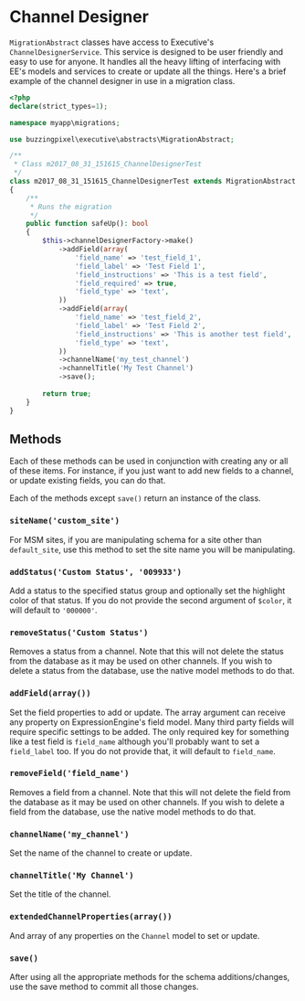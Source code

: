 # Channel Designer

`MigrationAbstract` classes have access to Executive's `ChannelDesignerService`. This service is designed to be user friendly and easy to use for anyone. It handles all the heavy lifting of interfacing with EE's models and services to create or update all the things. Here's a brief example of the channel designer in use in a migration class.

```php
<?php
declare(strict_types=1);

namespace myapp\migrations;

use buzzingpixel\executive\abstracts\MigrationAbstract;

/**
 * Class m2017_08_31_151615_ChannelDesignerTest
 */
class m2017_08_31_151615_ChannelDesignerTest extends MigrationAbstract
{
    /**
     * Runs the migration
     */
    public function safeUp(): bool
    {
        $this->channelDesignerFactory->make()
            ->addField(array(
                'field_name' => 'test_field_1',
                'field_label' => 'Test Field 1',
                'field_instructions' => 'This is a test field',
                'field_required' => true,
                'field_type' => 'text',
            ))
            ->addField(array(
                'field_name' => 'test_field_2',
                'field_label' => 'Test Field 2',
                'field_instructions' => 'This is another test field',
                'field_type' => 'text',
            ))
            ->channelName('my_test_channel')
            ->channelTitle('My Test Channel')
            ->save();
        
        return true;
    }
}
```

## Methods

Each of these methods can be used in conjunction with creating any or all of these items. For instance, if you just want to add new fields to a channel, or update existing fields, you can do that.

Each of the methods except `save()` return an instance of the class.

### `siteName('custom_site')`

For MSM sites, if you are manipulating schema for a site other than `default_site`, use this method to set the site name you will be manipulating.

### `addStatus('Custom Status', '009933')`

Add a status to the specified status group and optionally set the highlight color of that status. If you do not provide the second argument of `$color`, it will default to `'000000'`.

### `removeStatus('Custom Status')`

Removes a status from a channel. Note that this will not delete the status from the database as it may be used on other channels. If you wish to delete a status from the database, use the native model methods to do that.

### `addField(array())`

Set the field properties to add or update. The array argument can receive any property on ExpressionEngine's field model. Many third party fields will require specific settings to be added. The only required key for something like a test field is `field_name` although you'll probably want to set a `field_label` too. If you do not provide that, it will default to `field_name`.

### `removeField('field_name')`

Removes a field from a channel. Note that this will not delete the field from the database as it may be used on other channels. If you wish to delete a field from the database, use the native model methods to do that.

### `channelName('my_channel')`

Set the name of the channel to create or update.

### `channelTitle('My Channel')`

Set the title of the channel.

### `extendedChannelProperties(array())`

And array of any properties on the `Channel` model to set or update.

### `save()`

After using all the appropriate methods for the schema additions/changes, use the save method to commit all those changes.
